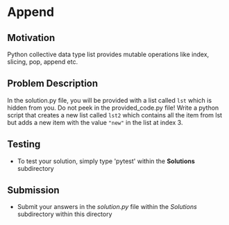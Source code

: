 # Append

## Motivation
Python collective data type list provides mutable operations like index, slicing, pop, append etc.

## Problem Description
In the solution.py file, you will be provided with a list called `lst` which is hidden from you. Do not peek in the provided_code.py file! 
Write a python script that creates a new list called `lst2` which contains all the item from lst but adds a new item with the value `"new"` in the list at index 3.

## Testing
* To test your solution, simply type 'pytest' within the **Solutions** subdirectory

## Submission
* Submit your answers in the *solution.py* file within the *Solutions* subdirectory within this directory

